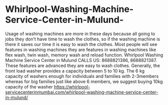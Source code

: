 # Whirlpool-Washing-Machine-Service-Center-in-Mulund-
Usage of washing machines are more in these days because all going to jobs they don’t have time to wash the clothes, so if the washing machine is there it saves our time it is easy to wash the clothes. Most people will see features in washing machines they are features in washing machines like flex wash, twin wash, memory wash and reload function. Whirlpool Washing Machine Service Center in Mulund CALLS US: 8688821386, 8688821387.   These features are advanced they are easy to wash clothes. Generally, the front load washer provides a capacity between 5 to 10 kg. The 6 kg capacity of washers enough for individuals and families with 2-3members whereas for big families just like above 6 members, we suggest buying 10kg capacity of the washer    https://whirlpool-servicecenterinmumbai.com/whirlpool-washing-machine-service-center-in-mulund/

